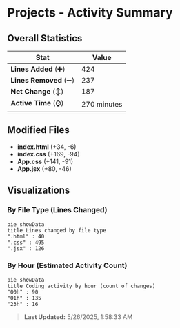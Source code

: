 # Projects - Activity Summary 

## Overall Statistics

| Stat                   | Value                                                             |
| ---------------------- | ----------------------------------------------------------------- |
| **Lines Added** (➕)   | 424                                          |
| **Lines Removed** (➖) | 237                                        |
| **Net Change** (↕)    | 187                |
| **Active Time** (⌚)   | 270 minutes |


## Modified Files
- **index.html** (+34, -6)
- **index.css** (+169, -94)
- **App.css** (+141, -91)
- **App.jsx** (+80, -46)

## Visualizations

### By File Type (Lines Changed)

```mermaid
pie showData
title Lines changed by file type
".html" : 40
".css" : 495
".jsx" : 126
```

### By Hour (Estimated Activity Count)

```mermaid
pie showData
title Coding activity by hour (count of changes)
"00h" : 90
"01h" : 135
"23h" : 16
```


> **Last Updated:** 5/26/2025, 1:58:33 AM